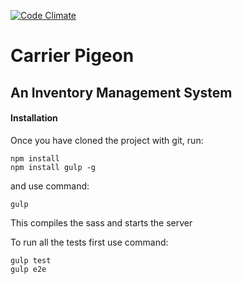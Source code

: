 [![Code Climate](https://codeclimate.com/github/foundersandcoders/carrier-pigeon/badges/gpa.svg)](https://codeclimate.com/github/foundersandcoders/carrier-pigeon)

# Carrier Pigeon
## An Inventory Management System

#### Installation

Once you have cloned the project with git, run:

```
npm install
npm install gulp -g
```

and use command:

``` 
gulp
```

This compiles the sass and starts the server

To run all the tests first use command:

```
gulp test
gulp e2e
```